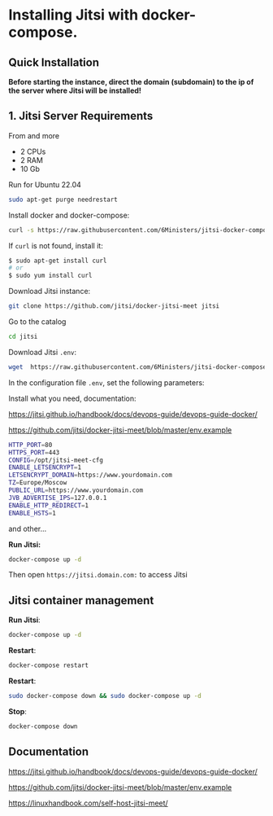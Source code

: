 # Installing Jitsi with docker-compose.

## Quick Installation

**Before starting the instance, direct the domain (subdomain) to the ip of the server where Jitsi will be installed!**

## 1. Jitsi Server Requirements
From and more
- 2 CPUs
- 2 RAM 
- 10 Gb 

Run for Ubuntu 22.04

``` bash
sudo apt-get purge needrestart
```

Install docker and docker-compose:

``` bash
curl -s https://raw.githubusercontent.com/6Ministers/jitsi-docker-compose-for-business-apps/master/setup.sh | sudo bash -s
```

If `curl` is not found, install it:

``` bash
$ sudo apt-get install curl
# or
$ sudo yum install curl
```


Download Jitsi instance:

``` bash
git clone https://github.com/jitsi/docker-jitsi-meet jitsi
```

Go to the catalog
``` bash
cd jitsi
```

Download Jitsi `.env`:
``` bash
wget  https://raw.githubusercontent.com/6Ministers/jitsi-docker-compose-for-business-apps/master/.env
```

In the configuration file `.env`, set the following parameters:

Install what you need, documentation:

https://jitsi.github.io/handbook/docs/devops-guide/devops-guide-docker/

https://github.com/jitsi/docker-jitsi-meet/blob/master/env.example

``` bash
HTTP_PORT=80
HTTPS_PORT=443
CONFIG=/opt/jitsi-meet-cfg
ENABLE_LETSENCRYPT=1
LETSENCRYPT_DOMAIN=https://www.yourdomain.com
TZ=Europe/Moscow
PUBLIC_URL=https://www.yourdomain.com
JVB_ADVERTISE_IPS=127.0.0.1
ENABLE_HTTP_REDIRECT=1
ENABLE_HSTS=1 
```
and other...

**Run Jitsi:**

``` bash
docker-compose up -d
```

Then open `https://jitsi.domain.com:` to access Jitsi


## Jitsi container management

**Run Jitsi**:

``` bash
docker-compose up -d
```

**Restart**:

``` bash
docker-compose restart
```

**Restart**:

``` bash
sudo docker-compose down && sudo docker-compose up -d
```

**Stop**:

``` bash
docker-compose down
```

## Documentation

https://jitsi.github.io/handbook/docs/devops-guide/devops-guide-docker/

https://github.com/jitsi/docker-jitsi-meet/blob/master/env.example

https://linuxhandbook.com/self-host-jitsi-meet/
